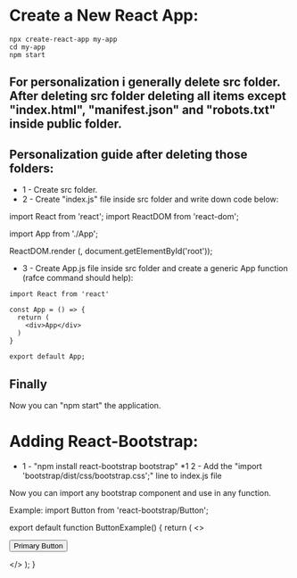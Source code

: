 # Create a New React App:

```
npx create-react-app my-app
cd my-app
npm start
```

## For personalization i generally delete src folder. After deleting src folder deleting all items except "index.html", "manifest.json" and "robots.txt" inside public folder.

## Personalization guide after deleting those folders:

* 1 - Create src folder.
* 2 - Create "index.js" file inside src folder and write down code below:

import React from 'react';
import ReactDOM from 'react-dom';

import App from './App';

ReactDOM.render (<App />, document.getElementById('root'));

* 3 - Create App.js file inside src folder and create a generic App function (rafce command should help):

```
import React from 'react'

const App = () => {
  return (
    <div>App</div>
  )
}

export default App;
```

## Finally
Now you can "npm start" the application.

# Adding React-Bootstrap:

* 1 - "npm install react-bootstrap bootstrap"
*1 2 - Add the "import 'bootstrap/dist/css/bootstrap.css';" line to index.js file

Now you can import any bootstrap component and use in any function.

Example: 
import Button from 'react-bootstrap/Button';

export default function ButtonExample() {
  return (
    <>
      <p>
        <Button variant="primary">
          Primary Button
        </Button>
      </p>
    </>
  );
}

